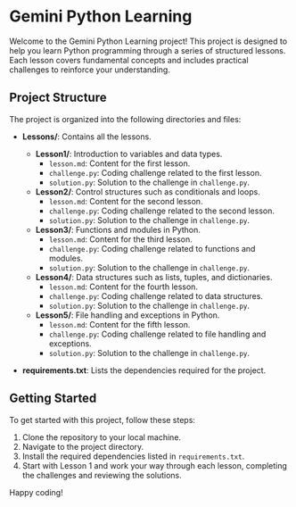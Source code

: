 # Gemini Python Learning

Welcome to the Gemini Python Learning project! This project is designed to help you learn Python programming through a series of structured lessons. Each lesson covers fundamental concepts and includes practical challenges to reinforce your understanding.

## Project Structure

The project is organized into the following directories and files:

- **Lessons/**: Contains all the lessons.
  - **Lesson1/**: Introduction to variables and data types.
    - `lesson.md`: Content for the first lesson.
    - `challenge.py`: Coding challenge related to the first lesson.
    - `solution.py`: Solution to the challenge in `challenge.py`.
  - **Lesson2/**: Control structures such as conditionals and loops.
    - `lesson.md`: Content for the second lesson.
    - `challenge.py`: Coding challenge related to the second lesson.
    - `solution.py`: Solution to the challenge in `challenge.py`.
  - **Lesson3/**: Functions and modules in Python.
    - `lesson.md`: Content for the third lesson.
    - `challenge.py`: Coding challenge related to functions and modules.
    - `solution.py`: Solution to the challenge in `challenge.py`.
  - **Lesson4/**: Data structures such as lists, tuples, and dictionaries.
    - `lesson.md`: Content for the fourth lesson.
    - `challenge.py`: Coding challenge related to data structures.
    - `solution.py`: Solution to the challenge in `challenge.py`.
  - **Lesson5/**: File handling and exceptions in Python.
    - `lesson.md`: Content for the fifth lesson.
    - `challenge.py`: Coding challenge related to file handling and exceptions.
    - `solution.py`: Solution to the challenge in `challenge.py`.

- **requirements.txt**: Lists the dependencies required for the project.

## Getting Started

To get started with this project, follow these steps:

1. Clone the repository to your local machine.
2. Navigate to the project directory.
3. Install the required dependencies listed in `requirements.txt`.
4. Start with Lesson 1 and work your way through each lesson, completing the challenges and reviewing the solutions.

Happy coding!